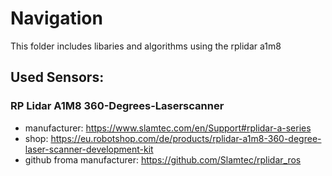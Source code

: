 # Navigation
This folder includes libaries and algorithms using the rplidar a1m8

## Used Sensors:

### RP Lidar A1M8 360-Degrees-Laserscanner 
- manufacturer: https://www.slamtec.com/en/Support#rplidar-a-series
- shop: https://eu.robotshop.com/de/products/rplidar-a1m8-360-degree-laser-scanner-development-kit
- github froma manufacturer: https://github.com/Slamtec/rplidar_ros
